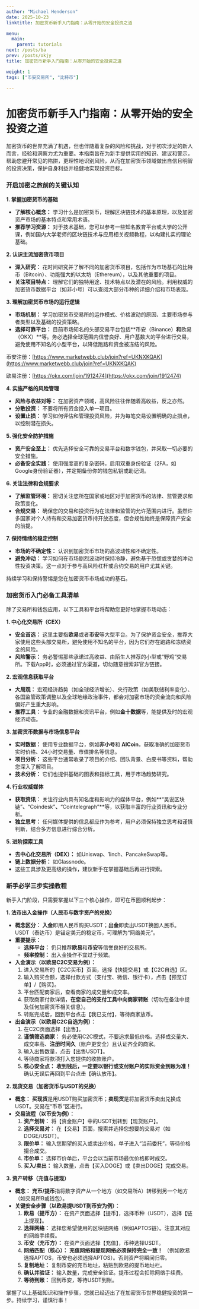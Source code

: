 ```yaml
---
author: "Michael Henderson"
date: 2025-10-23
linktitle: 加密货币新手入门指南：从零开始的安全投资之道

menu:
  main:
    parent: tutorials
next: /posts/ba
prev: /posts/okjy
title: 加密货币新手入门指南：从零开始的安全投资之道

weight: 1
tags: ["币安交易所", "比特币"]

---
```

# 加密货币新手入门指南：从零开始的安全投资之道

加密货币的世界充满了机遇，但也伴随着复杂的风险和挑战，对于初次涉足的新人而言，经验和洞察力尤为重要。本指南旨在为新手提供实用的知识、建议和警示，帮助您避开常见的陷阱，更理性地识别风险，从而在加密货币领域做出自信且明智的投资决策，保护自身利益并稳健地实现投资目标。

### 开启加密之旅前的关键认知

**1. 掌握加密货币的基础**

* **了解核心概念：** 学习什么是加密货币，理解区块链技术的基本原理，以及加密资产市场的基本特点和常用术语。
* **推荐学习资源：** 对于技术基础，您可以参考一些知名教育平台或大学的公开课，例如国内大学老师的区块链技术与应用相关视频教程，以构建扎实的理论基础。

**2. 认识主流加密货币项目**

* **深入研究：** 花时间研究并了解不同的加密货币项目，包括作为市场基石的比特币（Bitcoin）、功能强大的以太坊（Ethereum），以及其他重要的项目。
* **关注项目特点：** 理解它们的独特用途、技术特点以及潜在的风险。利用权威的加密货币数据平台（如非小号）可以查阅大部分币种的详细介绍和市场表现。

**3. 理解加密货币市场的运行逻辑**

* **市场机制：** 学习加密货币交易所的运作模式、价格波动的原因、主要市场参与者类型以及基础的投资策略。
* **选择可靠平台：** 目前市场知名的头部交易平台包括**币安（Binance）**和**欧易（OKX）**等。务必选择全球范围内信誉良好、用户基数大的平台进行交易，避免使用不知名的小型平台，以降低跑路和资金被冻结的风险。

币安注册：[https://www.marketwebb.club/join?ref=UKNXKQAK](https://www.marketwebb.club/join?ref=UKNXKQAK)

欧易注册：[https://okx.com/join/1912474](https://okx.com/join/1912474)

**4. 实施严格的风险管理**

* **风险与收益对等：** 在加密资产领域，高风险往往伴随着高收益，反之亦然。
* **分散投资：** 不要将所有资金投入单一项目。
* **设置止损：** 学习如何评估和管理投资风险，并为每笔交易设置明确的止损点，以控制潜在损失。

**5. 强化安全防护措施**

* **资产安全至上：** 优先选择安全可靠的交易平台和数字钱包，并采取一切必要的安全措施。
* **必备安全实践：** 使用强度高的复杂密码，启用双重身份验证（2FA，如Google身份验证器），并定期备份你的钱包私钥或助记词。

**6. 关注法律和合规要求**

* **了解监管环境：** 密切关注您所在国家或地区对于加密货币的法律、监管要求和政策变化。
* **合规交易：** 确保您的交易和投资行为在法律和监管的允许范围内进行。虽然许多国家对个人持有和交易加密货币持开放态度，但合规性始终是保障资产安全的前提。

**7. 保持情绪的稳定控制**

* **市场的不确定性：** 认识到加密货币市场的高波动性和不确定性。
* **避免冲动：** 学习如何在市场剧烈波动时保持冷静，避免基于恐慌或贪婪的冲动性投资决策。这一点对于参与高风险杠杆或合约交易的用户尤其关键。

持续学习和保持警惕是您在加密货币市场成功的基石。

### 加密货币入门必备工具清单

除了交易所和钱包应用，以下工具和平台将帮助您更好地掌握市场动态：

**1. 中心化交易所（CEX）**

* **安全首选：** 这里主要指**欧易**或者**币安**等大型平台。为了保护资金安全，推荐大家使用这些头部交易所，避免使用不知名的平台，因为它们存在跑路和冻结资金的风险。
* **风险警示：** 务必警惕那些承诺过高收益、由陌生人推荐的小型或“野鸡”交易所。下载App时，必须通过官方渠道，切勿随意搜索非官方链接。

**2. 宏观信息获取平台**

* **大局观：** 宏观经济趋势（如全球经济增长）、央行政策（如美联储利率变化）、各国监管政策调整以及全球地缘政治事件，都会对加密市场的资金流向和风险偏好产生重大影响。
* **推荐工具：** 专业的金融数据和资讯平台，例如**金十数据**等，能提供及时的宏观经济动态。

**3. 加密货币数据与市场信息平台**

* **实时数据：** 使用专业数据平台，例如**非小号**和 **AICoin**，获取准确的加密货币实时价格、24小时交易量、市值排名等信息。
* **项目分析：** 这些平台通常收录了项目的介绍、团队背景、白皮书等资料，帮助您深入了解项目。
* **技术分析：** 它们也提供基础的图表和指标工具，用于市场趋势研究。

**4. 行业权威媒体**

* **获取资讯：** 关注行业内具有知名度和影响力的媒体平台，例如**“吴说区块链”**、**“Coindesk”**、**“Cointelegraph”**等，以获取丰富的行业资讯和专业分析。
* **独立思考：** 任何媒体提供的信息都应作为参考，用户必须保持独立思考和谨慎判断，结合多方信息进行综合分析。

**5. 进阶探索工具**

* **去中心化交易所（DEX）：** 如Uniswap、1inch、PancakeSwap等。
* **链上数据分析：** 如Glassnode。
* 这些工具涉及更高级的操作，建议新手在掌握基础后再进行探索。

### 新手必学三步实操教程

新手入门阶段，只需要掌握以下三个核心操作，即可在币圈顺利起步：

**1. 法币出入金操作（人民币与数字资产的兑换）**

* **概念区分：** **入金**即用人民币购买USDT；**出金**即卖出USDT换回人民币。USDT（泰达币）是锚定美元的稳定币，可理解为“网络美元”。
* **重要提示：**
    * **选择平台：** 仍只推荐**欧易**和**币安**等信誉良好的交易所。
    * **频率控制：** 出入金操作不宜过于频繁。
* **入金演示（以欧易C2C交易为例）：**
    1.  进入交易所的【C2C买币】页面，选择【快捷交易】或【C2C自选】区。
    2.  输入购买金额，选择付款方式（支付宝、微信、银行卡），点击【预览订单】/【购买】。
    3.  平台匹配商家后，查看商家的成交量和成交率。
    4.  获取商家付款详情，**在您自己的支付工具中向商家转账**（切勿在备注中提及任何加密货币相关信息）。
    5.  转账完成后，回到平台点击【我已支付】，等待商家放币。
* **出金演示（以欧易C2C自选为例）：**
    1.  在C2C页面选择【出售】。
    2.  **谨慎筛选商家：** 务必使用C2C模式，不要追求最低价格。选择成交量大、成交率高、**注册时间久**（账户更安全）且认证齐全的商家。
    3.  输入出售数量，点击【出售USDT】。
    4.  等待商家将款项打入您提供的收款账户。
    5.  **核心安全点：** **收到钱后，一定要以银行或支付账户的实际资金到账为准！** 确认无误后再回到平台点击【确认放币】。

**2. 现货交易（加密货币与USDT的兑换）**

* **概念：** **买现货**是用USDT购买加密货币；**卖现货**是将加密货币卖出兑换成USDT。交易在“币币”区进行。
* **交易流程（以币安为例）：**
    1.  **资产划转：** 将【资金账户】中的USDT划转到【现货账户】。
    2.  **选择交易对：** 在【交易】页面，搜索并选择您想要的交易对（如DOGE/USDT）。
    3.  **限价单：** 输入您期望的买入或卖出价格，单子进入“当前委托”，等待价格撮合成交。
    4.  **市价单：** 选择市价单后，平台会以当前市场最优价格即时成交。
    5.  **买入/卖出：** 输入数量，点击【买入DOGE】或【卖出DOGE】完成交易。

**3. 资产转移（充值与提现）**

* **概念：** **充币/提币**指将数字资产从一个地方（如交易所A）转移到另一个地方（如交易所B或钱包）。
* **关键安全步骤（以欧易提USDT到币安为例）：**
    1.  **欧易（提币方）：** 在资产页面选择【提币】，选择币种（USDT），选择【链上提现】。
    2.  **选择网络：** 选择您希望使用的区块链网络（例如APTOS链）。注意其对应的网络手续费。
    3.  **币安（充币方）：** 在资产页面选择【充值】，币种选择USDT。
    4.  **网络匹配（核心）：** **充值网络和提现网络必须保持完全一致！** （例如欧易选择APTOS，币安也必须选择APTOS）。否则资产将瞬间归零。
    5.  **复制地址：** 复制币安的充币地址，粘贴到欧易的提币地址栏。
    6.  **确认并验证：** 输入数量，完成安全验证。提币过程会扣除网络手续费。
    7.  **等待到账：** 回到币安，等待USDT到账。

掌握了以上基础知识和操作步骤，您就已经迈出了在加密货币世界稳健投资的第一步。持续学习，谨慎行事！